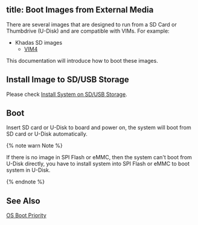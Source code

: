 title: Boot Images from External Media
---

There are several images that are designed to run from a SD Card or Thumbdrive (U-Disk) and are compatible with VIMs. For example:

* Khadas SD images
  * [VIM4](https://dl.khadas.com/Firmware/VIM4/Ubuntu/SD_USB/)

This documentation will introduce how to boot these images.

## Install Image to SD/USB Storage

Please check [Install System on SD/USB Storage](InstallOsIntoSdusb.html).

## Boot

Insert SD card or U-Disk to board and power on, the system will boot from SD card or U-Disk automatically.

{% note warn Note %}

If there is no image in SPI Flash or eMMC, then the system can't boot from U-Disk directly, you have to install system into SPI Flash or eMMC to boot system in U-Disk.

{% endnote %}

## See Also

[OS Boot Priority](BootSequeue.html)

